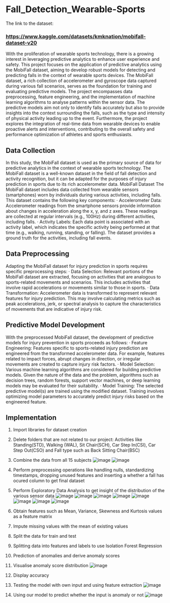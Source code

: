 # Fall_Detection_Wearable-Sports

The link to the dataset:
### https://www.kaggle.com/datasets/kmknation/mobifall-dataset-v20

With the proliferation of wearable sports technology, there is a growing interest in leveraging
predictive analytics to enhance user experience and safety. This project focuses on the
application of predictive analytics using the MobiFall dataset, aiming to develop robust
models for detecting and predicting falls in the context of wearable sports devices. The
MobiFall dataset, a rich collection of accelerometer and gyroscope data captured during
various fall scenarios, serves as the foundation for training and evaluating predictive models.
The project encompasses data preprocessing, feature engineering, and the implementation of
machine learning algorithms to analyse patterns within the sensor data. The predictive models
aim not only to identify falls accurately but also to provide insights into the context
surrounding the falls, such as the type and intensity of physical activity leading up to the
event. Furthermore, the project explores the integration of real-time data from wearable
devices to enable proactive alerts and interventions, contributing to the overall safety and
performance optimization of athletes and sports enthusiasts.

## Data Collection
In this study, the MobiFall dataset is used as the primary source of data for predictive
analytics in the context of wearable sports technology. The MobiFall dataset is a well-known
dataset in the field of fall detection and activity recognition, but it can be adapted for the
purposes of injury prediction in sports due to its rich accelerometer data.
MobiFall Dataset
The MobiFall dataset includes data collected from wearable sensors (smartphones) worn by
individuals during various activities, including falls. This dataset contains the following key
components:
· Accelerometer Data: Accelerometer readings from the smartphone sensors
provide information about changes in acceleration along the x, y, and z axes.
These readings are collected at regular intervals (e.g., 100Hz) during different
activities, including falls.
· Activity Labels: Each data point is associated with an activity label, which
indicates the specific activity being performed at that time (e.g., walking, running,
standing, or falling). The dataset provides a ground truth for the activities,
including fall events.

## Data Preprocessing
Adapting the MobiFall dataset for injury prediction in sports requires specific preprocessing
steps:
· Data Selection: Relevant portions of the MobiFall dataset are extracted, focusing
on activities that are analogous to sports-related movements and scenarios. This
includes activities that involve rapid accelerations or movements similar to those
in sports.
· Data Transformation: Accelerometer data is transformed to represent relevant
features for injury prediction. This may involve calculating metrics such as peak
accelerations, jerk, or spectral analysis to capture the characteristics of movements
that are indicative of injury risk.

## Predictive Model Development
With the preprocessed MobiFall dataset, the development of predictive models for injury
prevention in sports proceeds as follows:
· Feature Engineering: Features specific to sports-related injury prediction are
engineered from the transformed accelerometer data. For example, features related
to impact forces, abrupt changes in direction, or irregular movements are created
to capture injury risk factors.
· Model Selection: Various machine learning algorithms are considered for
building predictive models. Given the nature of the data and the problem,
algorithms such as decision trees, random forests, support vector machines, or
deep learning models may be evaluated for their suitability.
· Model Training: The selected predictive model(s) are trained using the modified
dataset. Training involves optimizing model parameters to accurately predict
injury risks based on the engineered feature.

## Implementation
1. Import libraries for dataset creation
2. Delete folders that are not related to our project: Activities like Standing(STD),
Walking (WAL), Sit Chair(SCH), Car Step In(CSI), Car Step Out(CSO) and Fall type
such as Back Sitting Chair(BSC)
3. Combine the data from all 15 subjects
   ![image](https://github.com/user-attachments/assets/7479dc49-44bc-44eb-89be-d0838ec34184)
   ![image](https://github.com/user-attachments/assets/83691a72-9e84-458c-b6e0-f56d6c2e1603)


4. Perform preprocessing operations like handling nulls, standardizing timestamps, dropping unused features and inserting a whether a fall has ocured column to get final dataset
5. Perform Exploratory Data Analysis to get insight of the distribution of the various
sensor data
![image](https://github.com/user-attachments/assets/69126b2b-4bb4-4760-a464-ea0e595b98e2)
![image](https://github.com/user-attachments/assets/37bb4ed8-ea04-4233-aec1-a80e306bd587)
![image](https://github.com/user-attachments/assets/06f92603-bdb1-4837-b0a4-518e1599b396)
![image](https://github.com/user-attachments/assets/6b938ba2-0e0e-4ed3-a6d8-725320bcdea2)
![image](https://github.com/user-attachments/assets/0d435af1-9855-4485-a630-27d448c249d9)
![image](https://github.com/user-attachments/assets/3bc56f6a-3912-47c3-9771-c2f244984eac)
![image](https://github.com/user-attachments/assets/b98e7ffd-d601-4a74-b811-7e784070d5d2)
![image](https://github.com/user-attachments/assets/4ac0c062-2b5b-47f4-94d9-59d11a5bedf7)
6. Obtain features such as Mean, Variance, Skewness and Kurtosis values as a feature
matrix
7. Impute missing values with the mean of existing values
8. Split the data for train and test
9. Splitting data into features and labels to use Isolation Forest Regression
10. Prediction of anomalies and derive anomaly scores
11. Visualise anomaly score distribution
![image](https://github.com/user-attachments/assets/9c20af35-acfe-4cb0-bf97-a3752561eb69)
12. Display accuracy
13. Testing the model with own input and using feature extraction
![image](https://github.com/user-attachments/assets/bdacb3c3-b7a7-46e0-8459-e71dff28fe17)
14. Using our model to predict whether the input is anomaly or not
![image](https://github.com/user-attachments/assets/206b94ee-b768-448d-bcb8-66c9411093e4)

